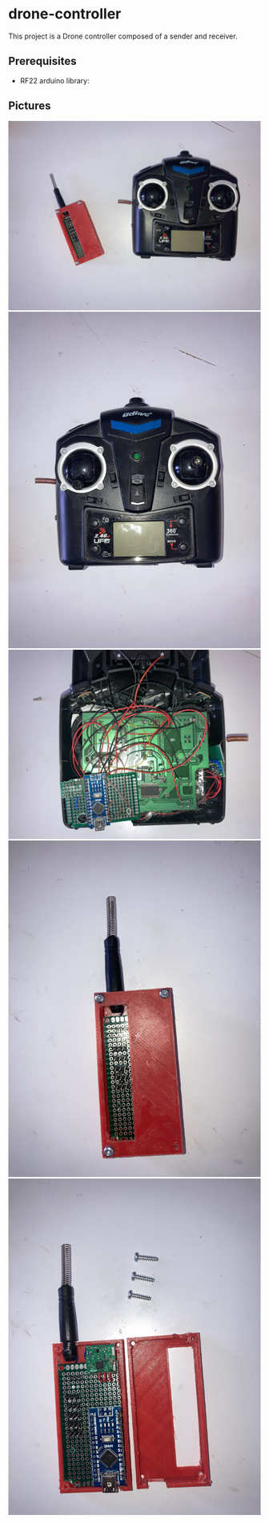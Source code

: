 # drone-controller

This project is a Drone controller composed of a sender and receiver.

## Prerequisites
* RF22 arduino library: [](http://www.airspayce.com/mikem/arduino/RF22/)

## Pictures
![](img/Sender-receiver.jpg)
![](img/controller.jpg)
![](img/controller-opened.jpg)
![](img/receiver.jpg)
![](img/receiver-opened.jpg)

